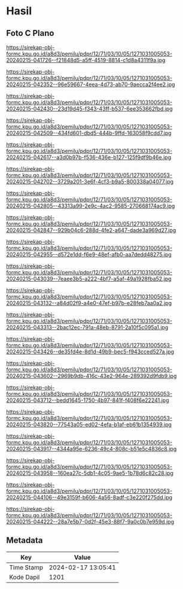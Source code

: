 # Hasil

## Foto C Plano

https://sirekap-obj-formc.kpu.go.id/a8d3/pemilu/pdpr/12/71/03/10/05/1271031005053-20240215-041726--f21848d5-a5ff-4519-8814-c1d8a4311f9a.jpg

https://sirekap-obj-formc.kpu.go.id/a8d3/pemilu/pdpr/12/71/03/10/05/1271031005053-20240215-042352--96e59667-4eea-4d73-ab70-9aecca2f4ee2.jpg

https://sirekap-obj-formc.kpu.go.id/a8d3/pemilu/pdpr/12/71/03/10/05/1271031005053-20240215-042430--23d19d45-f343-43ff-b537-6ee353662fbd.jpg

https://sirekap-obj-formc.kpu.go.id/a8d3/pemilu/pdpr/12/71/03/10/05/1271031005053-20240215-042509--434fd601-dbd5-444b-9ffd-163058f9cdd7.jpg

https://sirekap-obj-formc.kpu.go.id/a8d3/pemilu/pdpr/12/71/03/10/05/1271031005053-20240215-042617--a3d0b97b-f536-436e-b127-125f9df9b46e.jpg

https://sirekap-obj-formc.kpu.go.id/a8d3/pemilu/pdpr/12/71/03/10/05/1271031005053-20240215-042702--3729a201-3e6f-4cf3-b9a5-800338a04077.jpg

https://sirekap-obj-formc.kpu.go.id/a8d3/pemilu/pdpr/12/71/03/10/05/1271031005053-20240215-042805--43313a99-2e9c-4ac2-9585-270668174ac9.jpg

https://sirekap-obj-formc.kpu.go.id/a8d3/pemilu/pdpr/12/71/03/10/05/1271031005053-20240215-042847--929b04c6-288d-4fe2-a647-dade3a969d27.jpg

https://sirekap-obj-formc.kpu.go.id/a8d3/pemilu/pdpr/12/71/03/10/05/1271031005053-20240215-042955--d572e1dd-f6e9-48ef-afb0-aa7dedd48275.jpg

https://sirekap-obj-formc.kpu.go.id/a8d3/pemilu/pdpr/12/71/03/10/05/1271031005053-20240215-043039--7eaee3b5-a222-4bf7-a5af-49a1928fba52.jpg

https://sirekap-obj-formc.kpu.go.id/a8d3/pemilu/pdpr/12/71/03/10/05/1271031005053-20240215-043132--a84d02f9-a4e0-47ef-b97b-e28feb7aa0a2.jpg

https://sirekap-obj-formc.kpu.go.id/a8d3/pemilu/pdpr/12/71/03/10/05/1271031005053-20240215-043313--2bac12ec-791a-48eb-8791-2a10f5c095a1.jpg

https://sirekap-obj-formc.kpu.go.id/a8d3/pemilu/pdpr/12/71/03/10/05/1271031005053-20240215-043426--de35fd4e-8d1d-49b9-bec5-f943cced527a.jpg

https://sirekap-obj-formc.kpu.go.id/a8d3/pemilu/pdpr/12/71/03/10/05/1271031005053-20240215-043602--2969b9db-416c-43e2-964e-289392d9fdb9.jpg

https://sirekap-obj-formc.kpu.go.id/a8d3/pemilu/pdpr/12/71/03/10/05/1271031005053-20240215-043712--bedd1645-1750-4b97-841f-f408f6e22241.jpg

https://sirekap-obj-formc.kpu.go.id/a8d3/pemilu/pdpr/12/71/03/10/05/1271031005053-20240215-043820--77543a05-ed02-4efa-b1af-eb61b1354939.jpg

https://sirekap-obj-formc.kpu.go.id/a8d3/pemilu/pdpr/12/71/03/10/05/1271031005053-20240215-043917--4344a95e-6236-49c4-808c-b51e5c4836c8.jpg

https://sirekap-obj-formc.kpu.go.id/a8d3/pemilu/pdpr/12/71/03/10/05/1271031005053-20240215-043958--160ea27c-5db1-4c05-9ae5-1b78d6c82c28.jpg

https://sirekap-obj-formc.kpu.go.id/a8d3/pemilu/pdpr/12/71/03/10/05/1271031005053-20240215-044106--49e3159f-b606-4a56-8adf-c3e220f275dd.jpg

https://sirekap-obj-formc.kpu.go.id/a8d3/pemilu/pdpr/12/71/03/10/05/1271031005053-20240215-044222--28a7e5b7-0d2f-45e3-88f7-9a0c0b7e959d.jpg


## Metadata

| Key        | Value               |
| ---------- | ------------------- |
| Time Stamp | 2024-02-17 13:05:41 |
| Kode Dapil | 1201                |



